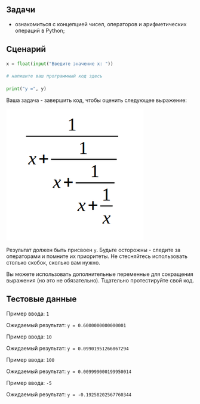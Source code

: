 ## Задачи 

* ознакомиться с концепцией чисел, операторов и арифметических операций в Python;

## Сценарий

```python
x = float(input("Введите значение x: "))

# напишите ваш программный код здесь

print("y =", y)

```

Ваша задача - завершить код, чтобы оценить следующее выражение:

![](./assets/b28be61cd2ada9483ab1e86e8be7b0b797d24674.png)  

Результат должен быть присвоен `y`. Будьте осторожны - следите за операторами и помните их приоритеты. Не стесняйтесь использовать столько скобок, сколько вам нужно.

Вы можете использовать дополнительные переменные для сокращения выражения (но это не обязательно). Тщательно протестируйте свой код.

  
## Тестовые данные

Пример ввода: `1`

Ожидаемый результат: `y = 0.6000000000000001`  

Пример ввода: `10`

Ожидаемый результат: `y = 0.09901951266867294`  

Пример ввода: `100`

Ожидаемый результат: `y = 0.009999000199950014`  

Пример ввода: `-5`

Ожидаемый результат: `y = -0.19258202567760344`  

